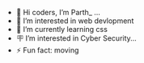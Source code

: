 - 👋 Hi coders, I’m Parth_ ...
- 👀 I’m interested in web devlopment 
- 🌱 I’m currently learning css
- 🪧  I’m interested in Cyber Security...
- ⚡ Fun fact: moving 

<!---
Parth-8818/Parth-8818 is a ✨ special ✨ repository because its `README.md` (this file) appears on your GitHub profile.
You can click the Preview link to take a look at your changes.
--->
